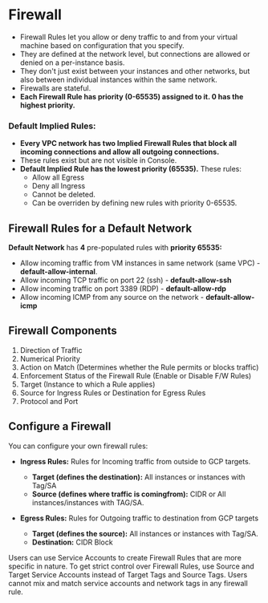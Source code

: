 # Firewall
- Firewall Rules let you allow or deny traffic to and from your virtual machine based on configuration that you specify.
- They are defined at the network level, but connections are allowed or denied on a per-instance basis.
- They don't just exist between your instances and other networks, but also between individual instances within the same network.
- Firewalls are stateful.
- **Each Firewall Rule has priority (0-65535) assigned to it. 0 has the highest priority.**
  
### Default Implied Rules:
- **Every VPC network has two Implied Firewall Rules that block all incoming connections and allow all outgoing connections.**
- These rules exist but are not visible in Console.
- **Default Implied Rule has the lowest priority (65535).** These rules:
  - Allow all Egress
  - Deny all Ingress
  - Cannot be deleted.
  - Can be overriden by defining new rules with priority 0-65535.
 
## Firewall Rules for a Default Network
**Default Network** has **4** pre-populated rules with **priority 65535:**
  - Allow incoming traffic from VM instances in same network (same VPC) - **default-allow-internal**.
  - Allow incoming TCP traffic on port 22 (ssh) - **default-allow-ssh**
  - Allow incoming traffic on port 3389 (RDP) - **default-allow-rdp**
  - Allow incoming ICMP from any source on the network - **default-allow-icmp**

## Firewall Components
1. Direction of Traffic
2. Numerical Priority
3. Action on Match (Determines whether the Rule permits or blocks traffic)
4. Enforcement Status of the Firewall Rule (Enable or Disable F/W Rules)
5. Target (Instance to which a Rule applies)
6. Source for Ingress Rules or Destination for Egress Rules
7. Protocol and Port

## Configure a Firewall
You can configure your own firewall rules:
- **Ingress Rules:** Rules for Incoming traffic from outside to GCP targets.
  - **Target (defines the destination):** All instances or instances with Tag/SA
  - **Source (defines where traffic is comingfrom):** CIDR or All instances/instances with TAG/SA.
      
- **Egress Rules:** Rules for Outgoing traffic to destination from GCP targets
  - **Target (defines the source):** All instances or instances with Tag/SA.
  - **Destination:** CIDR Block
 
Users can use Service Accounts to create Firewall Rules that are more specific in nature. To get strict control over Firewall Rules, use Source and Target Service Accounts instead of Target Tags and Source Tags. Users cannot mix and match service accounts and network tags in any firewall rule.
